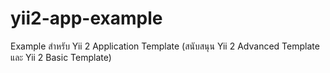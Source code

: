 # yii2-app-example
Example สำหรับ Yii 2 Application Template (สนับสนุน Yii 2 Advanced Template และ Yii 2 Basic Template)
